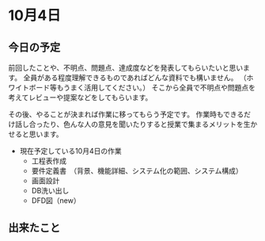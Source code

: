 # 10月4日

## 今日の予定

前回したことや、不明点、問題点、達成度などを発表してもらいたいと思います。
全員がある程度理解できるものであればどんな資料でも構いません。
（ホワイトボード等もうまく活用してください。）
そこから全員で不明点や問題点を考えてレビューや提案などをしてもらいます。

その後、やることが決まれば作業に移ってもらう予定です。
作業時もできるだけ話し合ったり、色んな人の意見を聞いたりすると授業で集まるメリットを生かせると思います。

- 現在予定している10月4日の作業
  - 工程表作成
  - 要件定義書　（背景、機能詳細、システム化の範囲、システム構成）
  - 画面設計
  - DB洗い出し
  - DFD図（new）


## 出来たこと
